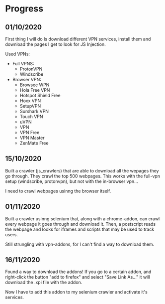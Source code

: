 
# Progress

## 01/10/2020

First thing I will do Is download different VPN services, install them and download the pages I get to look for JS Injection.

Used VPNs:
- Full VPNS:
    - ProtonVPN
    - Windscribe
- Browser VPN:
    - Browsec WPN
    - Hola Free VPN
    - Hotspot Shield Free
    - Hoxx VPN
    - SetupVPN
    - Surshark VPN
    - Touch VPN
    - uVPN
    - VPN
    - VPN Free
    - VPN Master
    - ZenMate Free

## 15/10/2020

Built a crawler (js_crawlers) that are able to download all the wepages they go through. They crawl the top 500 webpages. This works with the full-vpn setup (windscribe, protonvpn), but not with the in-browser vpn...

I need to crawl webpages usinng the browser itself.

## 01/11/2020

Built a crawler usinng selenium that, along with a chrome-addon, can crawl every webpage it goes through and download it. Then, a postscript reads the webpage and looks for iframes and scripts that may be used to track users.

Still strungling with vpn-addons, for I can't find a way to download them.

## 16/11/2020

Found a way to download the addons! If you go to a certain addon, and right-click the button "add to firefox" and select "Save Link As..." it will download the .xpi file with the addon.

Now I have to add this addon to my selenium crawler and activate it's services.